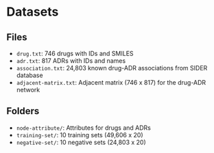 # Datasets

## Files

- `drug.txt`: 746 drugs with IDs and SMILES
- `adr.txt`: 817 ADRs with IDs and names
- `association.txt`: 24,803 known drug-ADR associations from SIDER database
- `adjacent-matrix.txt`: Adjacent matrix (746 x 817) for the drug-ADR network

## Folders

- `node-attribute/`: Attributes for drugs and ADRs
- `training-set/`: 10 training sets (49,606 x 20)
- `negative-set/`: 10 negative sets (24,803 x 20)
